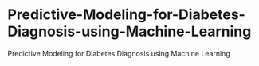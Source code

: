 # Predictive-Modeling-for-Diabetes-Diagnosis-using-Machine-Learning
Predictive Modeling for Diabetes Diagnosis using Machine Learning
